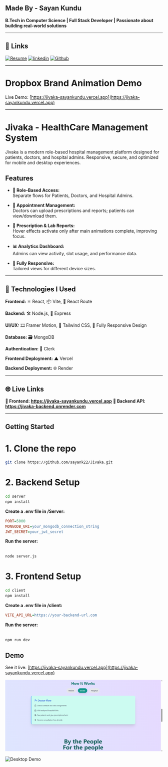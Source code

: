 ## Made By - Sayan Kundu

**B.Tech in Computer Science | Full Stack Developer | Passionate about building real-world solutions**

---

## 🔗 Links
[![Resume](https://img.shields.io/badge/View_Reasume-000?style=for-the-badge&logo=ko-fi&logoColor=white)](https://drive.google.com/file/d/1Mhn6U396WW0DiciBdBbsP2eJP5P9CSg4/view?usp=drive_link)
[![linkedin](https://img.shields.io/badge/linkedin-0A66C2?style=for-the-badge&logo=linkedin&logoColor=white)](https://www.linkedin.com/in/sayan-kundu-70b5442b6/)
[![Github](https://img.shields.io/badge/github-1DA1F2?style=for-the-badge&logo=twitter&logoColor=white)](https://github.com/sayank22)

---

# Dropbox Brand Animation Demo

Live Demo: [https://jivaka-sayankundu.vercel.app](https://jivaka-sayankundu.vercel.app)

---

# Jivaka - HealthCare Management System

Jivaka is a modern role-based hospital management platform designed for patients, doctors, and hospital admins. Responsive, secure, and optimized for mobile and desktop experiences.

## Features

- **🔐 Role-Based Access:**  
Separate flows for Patients, Doctors, and Hospital Admins.

- **📅 Appointment Management:**  
  Doctors can upload prescriptions and reports; patients can view/download them.

- **💊 Prescription & Lab Reports:**  
  Hover effects activate only after main animations complete, improving focus.

- **📊 Analytics Dashboard:**  
  Admins can view activity, slot usage, and performance data.

- **📱 Fully Responsive:**  
  Tailored views for different device sizes.


---

## 🚀 Technologies I Used

**Frontend:**
 ⚛️ React, 📦 Vite, 📍 React Route

**Backend:**
 🛠️ Node.js, 🚀 Express

**UI/UX:** 
🎞️ Framer Motion, 🎨 Tailwind CSS, 📱 Fully Responsive Design

**Database:** 
🗃️ MongoDB

**Authentication:**
 🔐 Clerk

**Frontend Deployment:**
 ▲ Vercel

**Backend Deployment:**
 🌐 Render

---

## 🌐 Live Links

**🔗 Frontend: https://jivaka-sayankundu.vercel.app**
**🔗 Backend API: https://jivaka-backend.onrender.com**

---


## Getting Started

# 1. Clone the repo
   ```bash
   git clone https://github.com/sayank22/Jivaka.git
   ```

# 2. Backend Setup
   ```bash
  cd server
npm install

   ```
**Create a .env file in /Server:**
```ini
PORT=5000
MONGODB_URI=your_mongodb_connection_string
JWT_SECRET=your_jwt_secret

```
**Run the server:**
```bash

node server.js

```

# 3. Frontend Setup
   ```bash
  cd client
npm install

   ```
**Create a .env file in /client:**
```ini
VITE_API_URL=https://your-backend-url.com

```
**Run the server:**
```bash

npm run dev

```

## Demo

See it live: [https://jivaka-sayankundu.vercel.app](https://jivaka-sayankundu.vercel.app)

![Mobile Demo](client/src/assets/Screenshot1.png)

![Desktop Demo](client/rc/assets/Screenshot1.png)